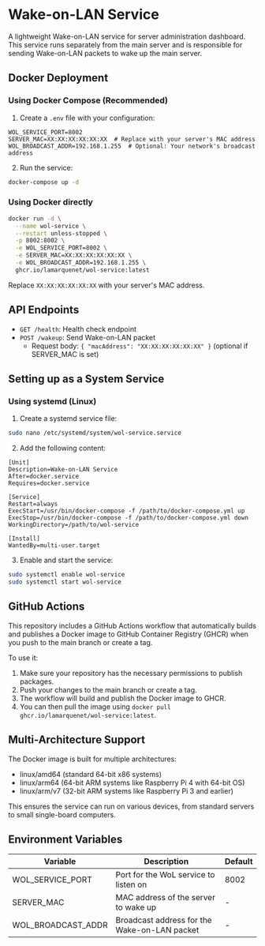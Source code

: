 # Wake-on-LAN Service

A lightweight Wake-on-LAN service for server administration dashboard. This service runs separately from the main server and is responsible for sending Wake-on-LAN packets to wake up the main server.

## Docker Deployment

### Using Docker Compose (Recommended)

1. Create a `.env` file with your configuration:

```
WOL_SERVICE_PORT=8002
SERVER_MAC=XX:XX:XX:XX:XX:XX  # Replace with your server's MAC address
WOL_BROADCAST_ADDR=192.168.1.255  # Optional: Your network's broadcast address
```

2. Run the service:

```bash
docker-compose up -d
```

### Using Docker directly

```bash
docker run -d \
  --name wol-service \
  --restart unless-stopped \
  -p 8002:8002 \
  -e WOL_SERVICE_PORT=8002 \
  -e SERVER_MAC=XX:XX:XX:XX:XX:XX \
  -e WOL_BROADCAST_ADDR=192.168.1.255 \
  ghcr.io/lamarquenet/wol-service:latest
```

Replace `XX:XX:XX:XX:XX:XX` with your server's MAC address.

## API Endpoints

- `GET /health`: Health check endpoint
- `POST /wakeup`: Send Wake-on-LAN packet
  - Request body: `{ "macAddress": "XX:XX:XX:XX:XX:XX" }` (optional if SERVER_MAC is set)

## Setting up as a System Service

### Using systemd (Linux)

1. Create a systemd service file:

```bash
sudo nano /etc/systemd/system/wol-service.service
```

2. Add the following content:

```
[Unit]
Description=Wake-on-LAN Service
After=docker.service
Requires=docker.service

[Service]
Restart=always
ExecStart=/usr/bin/docker-compose -f /path/to/docker-compose.yml up
ExecStop=/usr/bin/docker-compose -f /path/to/docker-compose.yml down
WorkingDirectory=/path/to/wol-service

[Install]
WantedBy=multi-user.target
```

3. Enable and start the service:

```bash
sudo systemctl enable wol-service
sudo systemctl start wol-service
```

## GitHub Actions

This repository includes a GitHub Actions workflow that automatically builds and publishes a Docker image to GitHub Container Registry (GHCR) when you push to the main branch or create a tag.

To use it:

1. Make sure your repository has the necessary permissions to publish packages.
2. Push your changes to the main branch or create a tag.
3. The workflow will build and publish the Docker image to GHCR.
4. You can then pull the image using `docker pull ghcr.io/lamarquenet/wol-service:latest`.

## Multi-Architecture Support

The Docker image is built for multiple architectures:
- linux/amd64 (standard 64-bit x86 systems)
- linux/arm64 (64-bit ARM systems like Raspberry Pi 4 with 64-bit OS)
- linux/arm/v7 (32-bit ARM systems like Raspberry Pi 3 and earlier)

This ensures the service can run on various devices, from standard servers to small single-board computers.

## Environment Variables

| Variable | Description | Default |
|----------|-------------|---------|
| WOL_SERVICE_PORT | Port for the WoL service to listen on | 8002 |
| SERVER_MAC | MAC address of the server to wake up | - |
| WOL_BROADCAST_ADDR | Broadcast address for the Wake-on-LAN packet | - |